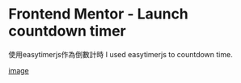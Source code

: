 # Frontend Mentor - Launch countdown timer

使用easytimerjs作為倒數計時
I used easytimerjs to countdown time.

[image](imagespreview.png)
